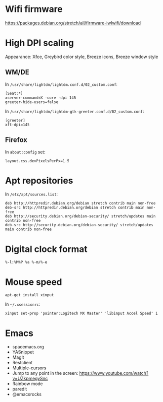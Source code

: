 # Wifi firmware #

https://packages.debian.org/stretch/all/firmware-iwlwifi/download

# High DPI scaling #

Appearance: Xfce, Greybird color style, Breeze icons, Breeze window style

## WM/DE ##

In `/usr/share/lightdm/lightdm.conf.d/02_custom.conf`:

    [Seat:*]
    xserver-command=X -core -dpi 145
    greeter-hide-users=false

In `/usr/share/lightdm/lightdm-gtk-greeter.conf.d/02_custom.conf`:

    [greeter]
    xft-dpi=145

## Firefox ##

In `about:config` set:

    layout.css.devPixelsPerPx=1.5

# Apt repositories #

In `/etc/apt/sources.list`:

    deb http://httpredir.debian.org/debian stretch contrib main non-free
    deb-src http://httpredir.debian.org/debian stretch contrib main non-free
    deb http://security.debian.org/debian-security/ stretch/updates main contrib non-free
    deb-src http://security.debian.org/debian-security/ stretch/updates main contrib non-free

# Digital clock format #

    %-l:%M%P %a %-m/%-e

# Mouse speed #

    apt-get install xinput

In `~/.xsessionrc`:

    xinput set-prop 'pointer:Logitech MX Master' 'libinput Accel Speed' 1

# Emacs #

- spacemacs.org
- YASnippet
- Magit
- Restclient
- Multiple-cursors
- Jump to any point in the screen: https://www.youtube.com/watch?v=UZkpmegySnc
- Rainbow mode
- paredit
- @emacsrocks
